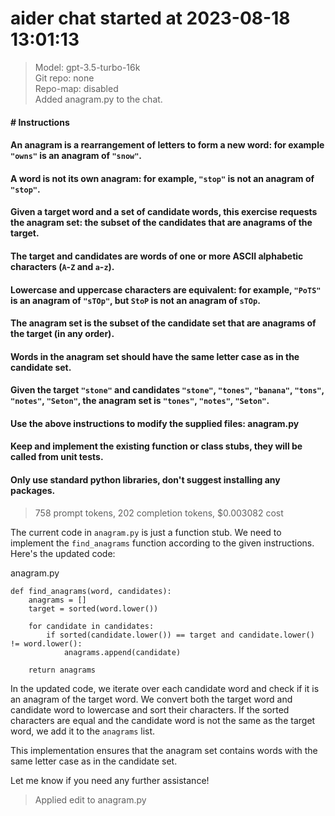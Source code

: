 
# aider chat started at 2023-08-18 13:01:13

> Model: gpt-3.5-turbo-16k  
> Git repo: none  
> Repo-map: disabled  
> Added anagram.py to the chat.  

#### # Instructions  
####   
#### An anagram is a rearrangement of letters to form a new word: for example `"owns"` is an anagram of `"snow"`.  
#### A word is not its own anagram: for example, `"stop"` is not an anagram of `"stop"`.  
####   
#### Given a target word and a set of candidate words, this exercise requests the anagram set: the subset of the candidates that are anagrams of the target.  
####   
#### The target and candidates are words of one or more ASCII alphabetic characters (`A`-`Z` and `a`-`z`).  
#### Lowercase and uppercase characters are equivalent: for example, `"PoTS"` is an anagram of `"sTOp"`, but `StoP` is not an anagram of `sTOp`.  
#### The anagram set is the subset of the candidate set that are anagrams of the target (in any order).  
#### Words in the anagram set should have the same letter case as in the candidate set.  
####   
#### Given the target `"stone"` and candidates `"stone"`, `"tones"`, `"banana"`, `"tons"`, `"notes"`, `"Seton"`, the anagram set is `"tones"`, `"notes"`, `"Seton"`.  
####   
#### ####  
####   
#### Use the above instructions to modify the supplied files: anagram.py  
#### Keep and implement the existing function or class stubs, they will be called from unit tests.  
#### Only use standard python libraries, don't suggest installing any packages.  
> 758 prompt tokens, 202 completion tokens, $0.003082 cost  

The current code in `anagram.py` is just a function stub. We need to implement the `find_anagrams` function according to the given instructions. Here's the updated code:

anagram.py
```
def find_anagrams(word, candidates):
    anagrams = []
    target = sorted(word.lower())
    
    for candidate in candidates:
        if sorted(candidate.lower()) == target and candidate.lower() != word.lower():
            anagrams.append(candidate)
    
    return anagrams
```

In the updated code, we iterate over each candidate word and check if it is an anagram of the target word. We convert both the target word and candidate word to lowercase and sort their characters. If the sorted characters are equal and the candidate word is not the same as the target word, we add it to the `anagrams` list.

This implementation ensures that the anagram set contains words with the same letter case as in the candidate set.

Let me know if you need any further assistance!

> Applied edit to anagram.py  
